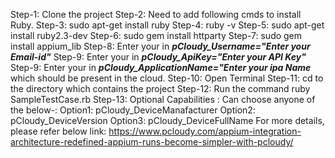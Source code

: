 Step-1: Clone the project
Step-2: Need to add following cmds to install Ruby.
Step-3: sudo apt-get install ruby
Step-4: ruby -v
Step-5: sudo apt-get install ruby2.3-dev
Step-6: sudo gem install httparty
Step-7: sudo gem install appium_lib
Step-8: Enter your <MailId> in ***pCloudy_Username="Enter your Email-id"***
Step-9: Enter your <ApiKey> in ***pCloudy_ApiKey="Enter your API Key"***
Step-9: Enter your <ipa> in ***pCloudy_ApplicationName="Enter your ipa Name*** which should be present in the cloud.
Step-10: Open Terminal
Step-11: cd to the directory which contains the project
Step-12: Run the command ruby SampleTestCase.rb
Step-13: Optional Capabilities : Can choose anyone of the below-:
Option1: pCloudy_DeviceManafacturer
Option2: pCloudy_DeviceVersion
Option3: pCloudy_DeviceFullName
For more details, please refer below link: https://www.pcloudy.com/appium-integration-architecture-redefined-appium-runs-become-simpler-with-pcloudy/
